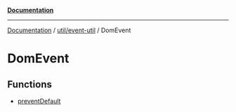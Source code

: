 [**Documentation**](../../../../index.md)

***

[Documentation](../../../../index.md) / [util/event-util](../../index.md) / DomEvent

# DomEvent

## Functions

- [preventDefault](functions/preventDefault.md)

